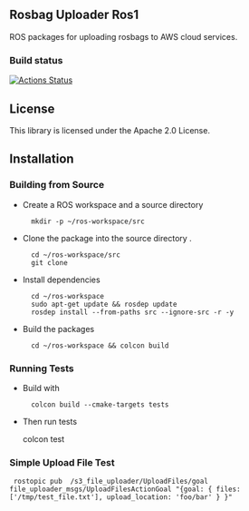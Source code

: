 ## Rosbag Uploader Ros1

ROS packages for uploading rosbags to AWS cloud services.

### Build status

[![Actions Status](https://github.com/aws-robotics/rosbag-uploader-ros1/workflows/build-test/badge.svg)](https://github.com/aws-robotics/rosbag-uploader-ros1/actions)

## License

This library is licensed under the Apache 2.0 License. 

## Installation
### Building from Source
- Create a ROS workspace and a source directory

        mkdir -p ~/ros-workspace/src

- Clone the package into the source directory . 

        cd ~/ros-workspace/src
        git clone
- Install dependencies

        cd ~/ros-workspace 
        sudo apt-get update && rosdep update
        rosdep install --from-paths src --ignore-src -r -y
- Build the packages

        cd ~/ros-workspace && colcon build

### Running Tests
- Build with

        colcon build --cmake-targets tests

- Then run tests

    colcon test

### Simple Upload File Test
```
 rostopic pub  /s3_file_uploader/UploadFiles/goal   file_uploader_msgs/UploadFilesActionGoal "{goal: { files:['/tmp/test_file.txt'], upload_location: 'foo/bar' } }"
```
